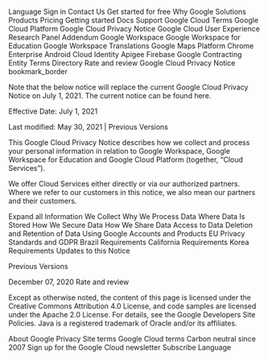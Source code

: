 Language
Sign in
Contact Us
Get started for free
Why Google
Solutions
Products
Pricing
Getting started
Docs
Support
Google Cloud Terms
Google Cloud Platform
Google Cloud Privacy Notice
Google Cloud User Experience Research Panel Addendum
Google Workspace
Google Workspace for Education
Google Workspace Translations
Google Maps Platform
Chrome Enterprise
Android
Cloud Identity
Apigee
Firebase
Google Contracting Entity
Terms Directory
Rate and review
Google Cloud Privacy Notice
bookmark_border

Note that the below notice will replace the current Google Cloud Privacy Notice on July 1, 2021. The current notice can be found here.

Effective Date: July 1, 2021

Last modified: May 30, 2021 | Previous Versions

This Google Cloud Privacy Notice describes how we collect and process your personal information in relation to Google Workspace, Google Workspace for Education and Google Cloud Platform (together, “Cloud Services”).

We offer Cloud Services either directly or via our authorized partners. Where we refer to our customers in this notice, we also mean our partners and their customers.

Expand all
Information We Collect
Why We Process Data
Where Data Is Stored
How We Secure Data
How We Share Data
Access to Data
Deletion and Retention of Data
Using Google Accounts and Products
EU Privacy Standards and GDPR
Brazil Requirements
California Requirements
Korea Requirements
Updates to this Notice

Previous Versions

December 07, 2020
Rate and review

Except as otherwise noted, the content of this page is licensed under the Creative Commons Attribution 4.0 License, and code samples are licensed under the Apache 2.0 License. For details, see the Google Developers Site Policies. Java is a registered trademark of Oracle and/or its affiliates.

About Google
Privacy
Site terms
Google Cloud terms
Carbon neutral since 2007
Sign up for the Google Cloud newsletter
Subscribe
Language